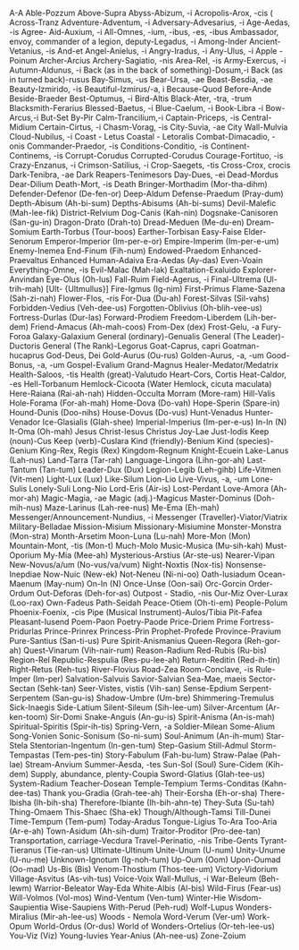 A-A
Able-Pozzum
Above-Supra
Abyss-Abizum, -i
Acropolis-Arox, -cis (
Across-Tranz
Adventure-Adventum, -i
Adversary-Advesarius, -i
Age-Aedas, -is
Agree-
Aid-Auxium, -i
All-Omnes, -ium, -ibus, -es, -ibus
Ambassador, envoy, commander of a legion, deputy-Legadus, -i
Among-Inder
Ancient-Vetanius, -is
And-et
Angel-Anielus, -i
Angry-Iradus, -i
Any-Ulus, -i
Apple - Poinum
Archer-Arcius
Archery-Sagiatio, -nis
Area-Rel, -is
Army-Exercus, -i
Autumn-Aldunus, -i
Back (as in the back of something)-Dosum,-i
Back (as in turned back)-rusus
Bay-Simus, -us
Bear-Ursa, -ae
Beast-Besdia, -ae
Beauty-Izmirido, -is
Beautiful-Izmirus/-a, i
Because-Quod
Before-Ande
Beside-Braeder
Best-Optumus, -i
Bird-Altis
Black-Ater, -tra, -trum
Blacksmith-Ferarius
Blessed-Baetus, -i
Blue-Caelum, -i
Book-Libra -i
Bow-Arcus,-i
But-Set
By-Pir
Calm-Trancilium,-i
Captain-Priceps, -is
Central-Midium
Certain-Cirtus, -i
Chasm-Vorag, -is
City-Suvia, -ae
City Wall-Mulvia
Cloud-Nubilus, -i
Coast - Letus
Coastal - Letoralis
Combat-Dimacadio, -onis
Commander-Praedor, -is
Conditions-Conditio, -is
Continent-Continems, -is
Corrupt-Corudus
Corrupted-Corudus
Courage-Fortituo, -is
Crazy-Enzanus, -i
Crimson-Satilius, -i
Crop-Saegets, -tis
Cross-Crox, crocis
Dark-Tenibra, -ae
Dark Reapers-Tenimesors
Day-Dues, -ei
Dead-Mordus
Dear-Dilium
Death-Mort, -is
Death Bringer-Morthadim (Mor-tha-dihm)
Defender-Defenor (De-fen-or)
Deep-Aldum
Defense-Praedum (Pray-dum)
Depth-Abisum (Ah-bi-sum)
Depths-Abisums (Ah-bi-sums)
Devil-Malefic (Mah-lee-fik)
District-Relvium
Dog-Canis (Kah-nin)
Dogsnake-Canisoren (San-gu-in)
Dragon-Drato (Drah-to)
Dread-Meduen (Me-du-en)
Dream-Somium
Earth-Torbus (Tour-boos)
Earther-Torbisan
Easy-Faise
Elder-Senorum
Emperor-Imperior (Im-per-e-or)
Empire-Imperim (Im-per-e-um)
Enemy-Inemea
End-Finum (Fih-num)
Endowed-Praedom
Enhanced-Praevaltus
Enhanced Human-Adaiva
Era-Aedas (Ay-das)
Even-Voain
Everything-Omne, -is
Evil-Malac (Mah-lak)
Exaltation-Exaluido
Explorer-Anvindan
Eye-Olus (Oh-lus)
Fall-Ruim
Field-Agerus, -i
Final-Ultrema (Ul-trih-mah) [Ult- {Ultmullus}]
Fire-Igmus (Ig-nim)
First-Primus
Flame-Sazena (Sah-zi-nah)
Flower-Flos, -ris
For-Dua (Du-ah)
Forest-Silvas (Sil-vahs)
Forbidden-Vedius (Veh-dee-us)
Forgotten-Oblivius (Oh-blih-vee-us)
Fortress-Durlas (Dur-las)
Forward-Prodiem
Freedom-Liberdem (Lih-ber-dem)
Friend-Amacus (Ah-mah-coos)
From-Dex (dex)
Frost-Gelu, -a
Fury-Foroa
Galaxy-Galaxium
General (ordinary)-Genualis
General (The Leader)-Ductoris
General (The Rank)-Legorus
Goat-Caprus, capri
Goatman-hucaprus
God-Deus, Dei
Gold-Aurus (Ou-rus)
Golden-Aurus, -a, -um
Good-Bonus, -a, -um
Gospel-Evalium
Grand-Magnus
Healer-Medator/Medatrix
Health-Saloos, -tis
Health (great)-Valutudo
Heart-Cors, Cortis
Heat-Caldor, -es
Hell-Torbanum
Hemlock-Cicoota (Water Hemlock, cicuta maculata)
Here-Raiana (Rai-ah-nah)
Hidden-Occulta Morram (More-ram)
Hill-Valis
Hole-Forama (For-ah-mah)
Home-Dova (Do-vah)
Hope-Sperin (Spare-in)
Hound-Dunis (Doo-nihs)
House-Dovus (Do-vus)
Hunt-Venadus
Hunter-Venador
Ice-Glasialis (Glah-shee)
Imperial-Imperius (Im-per-e-us)
In-In (N)
It-Oma (Oh-mah)
Jesus Christ-Iesus Christus
Joy-Lae
Just-Iodis
Keep (noun)-Cus
Keep (verb)-Cuslara
Kind (friendly)-Benium
Kind (species)-Genium
King-Rex, Regis (Rex)
Kingdom-Regnum
Knight-Ecuein
Lake-Lanus (Lah-nus)
Land-Tarra (Tar-rah)
Language-Lingora (Lihn-gor-ah)
Last-Tantum (Tan-tum)
Leader-Dux (Dux)
Legion-Legib (Leh-gihb)
Life-Vitmen (Vit-men)
Light-Lux (Lux)
Like-Silum
Lion-Lio
Live-Vivus, -a, -um
Lone-Sulis
Lonely-Suli
Long-Nio
Lord-Eris (Air-is)
Lost-Perdant
Love-Amora (Ah-mor-ah)
Magic-Magia, -ae
Magic (adj.)-Magicus
Master-Dominus (Doh-mih-nus)
Maze-Larinus (Lah-ree-nus)
Me-Ema (Eh-mah)
Messenger/Announcement-Nundius, -i
Messenger (Traveller)-Viator/Viatrix
Military-Belladae
Mission-Misium
Missionary-Misiumine
Monster-Monstra (Mon-stra)
Month-Arsetim
Moon-Luna (Lu-nah)
More-Mon (Mon)
Mountain-Mont, -tis (Mon-t)
Much-Molo
Music-Musica (Mu-sih-kah)
Must-Oporium
My-Mia (Mee-ah)
Mysterious-Arstius (Ar-ste-us)
Nearer-Vipan
New-Novus/a/um (No-vus/va/vum)
Night-Noxtis (Nox-tis)
Nonsense-Inepdiae
Now-Nuic (New-ek)
Not-Neneu (Ni-ni-oo)
Oath-Iusiadum
Ocean-Maenum (May-num)
On-In (N)
Once-Unse (Oon-sai)
Orc-Gorcin
Order-Ordum
Out-Deforas (Deh-for-as)
Outpost - Stadio, -nis
Our-Miz
Over-Lurax (Loo-rax)
Own-Fadeus
Path-Seidah
Peace-Otiem (Oh-ti-em)
People-Polum
Phoenix-Foenix, -cis
Pipe (Musical Instrument)-Aulos/Tibia
Pit-Fafea
Pleasant-Iusend
Poem-Paon
Poetry-Paode
Price-Driem
Prime Fortress-Pridurlas
Prince-Prinrex
Princess-Prin
Prophet-Profede
Province-Pravium
Pure-Santius (San-ti-us)
Pure Spirit-Anismanius
Queen-Regora (Reh-gor-ah)
Quest-Vinarum (Vih-nair-rum)
Reason-Radium
Red-Rubis (Ru-bis)
Region-Rel
Republic-Respulia (Res-pu-lee-ah)
Return-Reditin (Red-ih-tin)
Right-Retus (Reh-tus)
River-Flovius
Road-Zea
Room-Conclave, -is
Rule-Imper (Im-per)
Salvation-Salvuis
Savior-Salvian
Sea-Mae, maeis
Sector-Sectan (Sehk-tan)
Seer-Vistes, vistis (Vih-san)
Sense-Epdium
Serpent-Serpentem (San-gu-is)
Shadow-Umbre (Um-bre)
Shimmering-Tremulus
Sick-Inaegis
Side-Latium
Silent-Sileum (Sih-lee-um)
Silver-Arcentum (Ar-ken-toom)
Sir-Domi
Snake-Anguis (An-gu-is)
Spirit-Anisma (An-is-mah)
Spiritual-Spiritis (Spir-ih-tis)
Spring-Vern, -a
Soldier-Milean
Some-Alium
Song-Vonien
Sonic-Sonisum (So-ni-sum)
Soul-Animum (An-ih-mum)
Star-Stela
Stentorian-Ingentum (In-gen-tum)
Step-Gasium
Still-Admul
Storm-Tempastas (Tem-pes-tin)
Story-Fabulum (Fah-bu-lum)
Straw-Palae (Pah-lae)
Stream-Anvium
Summer-Aesda, -tes
Sun-Sol (Soul)
Sure-Cidem (Kih-dem)
Supply, abundance, plenty-Coupia
Sword-Glatius (Glah-tee-us)
System-Radium
Teacher-Dosean
Temple-Tempium
Terms-Conditas (Kahn-dee-tas)
Thank you-Gradia (Grah-tee-ah)
Their-Eorsha (Eh-or-sha)
There-Ibisha (Ih-bih-sha)
Therefore-Ibiante (Ih-bih-ahn-te)
They-Suta (Su-tah)
Thing-Omaem
This-Shaec (Sha-ek)
Though/Although-Tamsi
Till-Dunei
Time-Tempum (Tem-pum)
Today-Aradus
Tongue-Ligius
To-Ara
Too-Aria (Ar-e-ah)
Town-Asidum (Ah-sih-dum)
Traitor-Proditor (Pro-dee-tan)
Transportation, carriage-Vecdura
Travel-Perinatio, -nis
Tribe-Gents
Tyrant-Tieranus (Tie-ran-us)
Ultimate-Ultinum
Unite-Unum (U-num)
Unity-Unume (U-nu-me)
Unknown-Ignotum (Ig-noh-tum)
Up-Oum (Oom)
Upon-Oumad (Oo-mad)
Us-Bis (Bis)
Venom-Thostium (Thos-tee-um)
Victory-Vidorium
Village-Asvitus (As-vih-tus)
Voice-Voix
Wall-Mullus, -i
War-Beleum (Beh-lewm)
Warrior-Beleator
Way-Eda
White-Albis (Al-bis)
Wild-Firus (Fear-us)
Will-Volmos (Vol-mos)
Wind-Ventum (Ven-tum)
Winter-Hie
Wisdom-Saupientia
Wise-Saupiens
With-Perud (Peh-rud)
Wolf-Lupus
Wonders-Miralius (Mir-ah-lee-us)
Woods - Nemola
Word-Verum (Ver-um)
Work-Opum
World-Ordus (Or-dus)
World of Wonders-Ortelius (Or-teh-lee-us)
You-Viz (Viz)
Young-Iuvies
Year-Anius (Ah-nee-us)
Zone-Zoium
